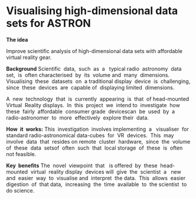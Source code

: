 # Visualising high-dimensional data sets for ASTRON
**The idea**

Improve scientific analysis of high-dimensional data sets with affordable virtual reality gear.

**Background**
Scientific​ ​ data,​ ​ such​ ​ as​ ​ a ​ ​ typical​ ​ radio​ ​ astronomy​ ​ data​ ​ set,​ ​ is​ ​ often
characterised​ ​ by​ ​ its​ ​ volume​ ​ and​ ​ many​ ​ dimensions.​ ​ Visualising​ ​ these​ ​ datasets​ ​ on​ ​ a
traditional​ ​ display​ ​ device​ ​ is​ ​ challenging,​ ​ since​ ​ these​ ​ devices​ ​ are​ ​ capable​ ​ of​ ​ displaying
limited​ ​ dimensions.

A​ ​ new​ ​ technology​ ​ that​ ​ is​ ​ currently​ ​ appearing​ ​ is​ ​ that​ ​ of​ ​ head-mounted​ ​ Virtual​ ​ Reality
displays.​ ​ In​ ​ this​ ​ project​ ​ we​ ​ intend​ ​ to​ ​ investigate​ ​ how​ ​ these​ ​ fairly​ ​ affordable​ ​ consumer
grade​ ​ devices​ ​ can​ ​ be​ ​ used​ ​ by​ ​ a ​ ​ radio-astronomer​ ​ to​ ​ more​ ​ effectively​ ​ explore​ ​ their​ ​ data.

**How​ ​ it​ ​ works:**
This​ ​ investigation​ ​ involves​ ​ implementing​ ​ a ​ ​ visualiser​ ​ for​ ​ standard
radio-astronomical​ ​ data-cubes​ ​ for​ ​ VR​ ​ devices.​ ​ This​ ​ may​ ​ involve​ ​ data​ ​ that​ ​ resides​ ​ on
remote​ ​ cluster​ ​ hardware,​ ​ since​ ​ the​ ​ volume​ ​ of​ ​ these​ ​ data​ ​ sets​ ​ of​ ​ often​ ​ such​ ​ that​ ​ local
storage​ ​ of​ ​ these​ ​ is​ ​ often​ ​ not​ ​ feasible.

**Key​ ​ benefits**
The​ ​ novel​ ​ viewpoint​ ​ that​ ​ ​ is​ ​ offered​ ​ by​ ​ these​ ​ head-mounted​ ​ virtual​ ​ reality
display​ ​ devices​ ​ will​ ​ give​ ​ the​ ​ scientist​ ​ a ​ ​ new​ ​ and​ ​ easier​ ​ way​ ​ to​ ​ visualise​ ​ and​ ​ interpret​ ​ the data.​ ​ This​ ​ allows​ ​ easier​ ​ digestion​ ​ of​ ​ that​ ​ data,​ ​ increasing​ ​ the​ ​ time​ ​ available​ ​ to​ ​ the
scientist​ ​ to​ ​ do​ ​ science.
